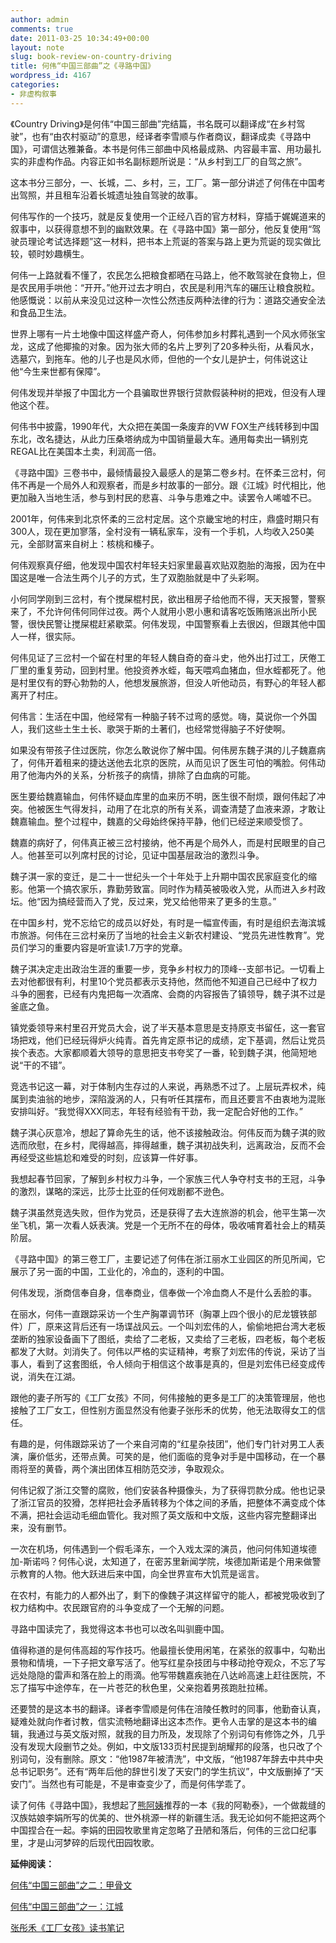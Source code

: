```yaml
---
author: admin
comments: true
date: 2011-03-25 10:34:49+00:00
layout: note
slug: book-review-on-country-driving
title: 何伟“中国三部曲”之《寻路中国》
wordpress_id: 4167
categories:
- 非虚构叙事
---
```


《Country Driving》是何伟“中国三部曲”完结篇，书名既可以翻译成“在乡村驾驶”，也有“由农村驱动”的意思，经译者李雪顺与作者商议，翻译成卖《寻路中国》，可谓信达雅兼备。本书是何伟三部曲中风格最成熟、内容最丰富、用功最扎实的非虚构作品。内容正如书名副标题所说是：“从乡村到工厂的自驾之旅”。

这本书分三部分，一、长城，二、乡村，三，工厂。第一部分讲述了何伟在中国考出驾照，并且租车沿着长城遗址独自驾驶的故事。

何伟写作的一个技巧，就是反复使用一个正经八百的官方材料，穿插于娓娓道来的叙事中，以获得意想不到的幽默效果。在《寻路中国》第一部分，他反复使用“驾驶员理论考试选择题”这一材料，把书本上荒诞的答案与路上更为荒诞的现实做比较，顿时妙趣横生。

何伟一上路就看不懂了，农民怎么把粮食都晒在马路上，他不敢驾驶在食物上，但是农民用手哄他：“开开。”他开过去才明白，农民是利用汽车的碾压让粮食脱粒。他感慨说：以前从来没见过这种一次性公然违反两种法律的行为：道路交通安全法和食品卫生法。

世界上哪有一片土地像中国这样盛产奇人，何伟参加乡村葬礼遇到一个风水师张宝龙，这成了他揶揄的对象。因为张大师的名片上罗列了20多种头衔，从看风水，选墓穴，到拖车。他的儿子也是风水师，但他的一个女儿是护士，何伟说这让他“今生来世都有保障”。

何伟发现并举报了中国北方一个县骗取世界银行贷款假装种树的把戏，但没有人理他这个茬。

何伟书中披露，1990年代，大众把在美国一条废弃的VW FOX生产线转移到中国东北，改名捷达，从此力压桑塔纳成为中国销量最大车。通用每卖出一辆别克REGAL比在美国本土卖，利润高一倍。

《寻路中国》三卷书中，最倾情最投入最感人的是第二卷乡村。在怀柔三岔村，何伟不再是一个局外人和观察者，而是乡村故事的一部分。跟《江城》时代相比，他更加融入当地生活，参与到村民的悲喜、斗争与患难之中。读罢令人唏嘘不已。

2001年，何伟来到北京怀柔的三岔村定居。这个京畿宝地的村庄，鼎盛时期只有300人，现在更加寥落，全村没有一辆私家车，没有一个手机，人均收入250美元，全部财富来自树上：核桃和榛子。

何伟观察真仔细，他发现中国农村年轻夫妇家里最喜欢贴双胞胎的海报，因为在中国这是唯一合法生两个儿子的方式，生了双胞胎就是中了头彩啊。

小何同学刚到三岔村，有个搅屎棍村民，欲出租房子给他而不得，天天报警，警察来了，不允许何伟何同伴过夜。两个人就用小恩小惠和请客吃饭贿赂派出所小民警，很快民警让搅屎棍赶紧歇菜。何伟发现，中国警察看上去很凶，但跟其他中国人一样，很实际。

何伟见证了三岔村一个留在村里的年轻人魏自奇的奋斗史，他外出打过工，厌倦工厂里的重复劳动，回到村里。他投资养水蛭，每天喂鸡血猪血，但水蛭都死了。他是村里仅有的野心勃勃的人，他想发展旅游，但没人听他动员，有野心的年轻人都离开了村庄。

何伟言：生活在中国，他经常有一种脑子转不过弯的感觉。嗨，莫说你一个外国人，我们这些土生土长、歌哭于斯的土著们，也经常觉得脑子不好使啊。

如果没有带孩子住过医院，你怎么敢说你了解中国。何伟房东魏子淇的儿子魏嘉病了，何伟开着租来的捷达送他去北京的医院，从而见识了医生可怕的嘴脸。何伟动用了他海内外的关系，分析孩子的病情，排除了白血病的可能。

医生要给魏嘉输血，何伟怀疑血库里的血来历不明，医生很不耐烦，跟何伟起了冲突。他被医生气得发抖，动用了在北京的所有关系，调查清楚了血液来源，才敢让魏嘉输血。整个过程中，魏嘉的父母始终保持平静，他们已经逆来顺受惯了。

魏嘉的病好了，何伟真正被三岔村接纳，他不再是个局外人，而是村民眼里的自己人。他甚至可以列席村民的讨论，见证中国基层政治的激烈斗争。

魏子淇一家的变迁，是二十一世纪头一个十年处于上升期中国农民家庭变化的缩影。他第一个搞农家乐，靠勤劳致富。同时作为精英被吸收入党，从而进入乡村政坛。他“因为搞经营而入了党，反过来，党又给他带来了更多的生意。”

在中国乡村，党不忘给它的成员以好处，有时是一幅宣传画，有时是组织去海滨城市旅游。何伟在三岔村亲历了当地的社会主义新农村建设、“党员先进性教育”。党员们学习的重要内容是听宣读1.7万字的党章。

 魏子淇决定走出政治生涯的重要一步，竞争乡村权力的顶峰--支部书记。一切看上去对他都很有利，村里10个党员都表示支持他，然而他不知道自己已经中了权力斗争的圈套，已经有内鬼把每一次酒席、会商的内容报告了镇领导，魏子淇不过是釜底之鱼。

镇党委领导来村里召开党员大会，说了半天基本意思是支持原支书留任，这一套官场把戏，他们已经玩得炉火纯青。首先肯定原书记的成绩，定下基调，然后让党员挨个表态。大家都顺着大领导的意思把支书夸奖了一番，轮到魏子淇，他简短地说“干的不错”。

竞选书记这一幕，对于体制内生存过的人来说，再熟悉不过了。上层玩弄权术，纯属到卖油翁的地步，深陷漩涡的人，只有听任其摆布，而且还要言不由衷地为混账安排叫好。“我觉得XXX同志，年轻有经验有干劲，我一定配合好他的工作。”

 魏子淇心灰意冷，想起了算命先生的话，他不该接触政治。何伟反而为魏子淇的败选而欣慰，在乡村，爬得越高，摔得越重，魏子淇初战失利，远离政治，反而不会再经受这些尴尬和难受的时刻，应该算一件好事。

我想起春节回家，了解到乡村权力斗争，一个家族三代人争夺村支书的王冠，斗争的激烈，谋略的深远，比莎士比亚的任何戏剧都不逊色。

魏子淇虽然竞选失败，但作为党员，还是获得了去大连旅游的机会，他平生第一次坐飞机，第一次看人妖表演。党是一个无所不在的母体，吸收哺育着社会上的精英阶层。

《寻路中国》的第三卷工厂，主要记述了何伟在浙江丽水工业园区的所见所闻，它展示了另一面的中国，工业化的，冷血的，逐利的中国。

何伟发现，浙商信奉自身，信奉商业，信奉做一个冷血商人不是什么丢脸的事。

在丽水，何伟一直跟踪采访一个生产胸罩调节环（胸罩上四个很小的尼龙镀铁部件）厂，原来这背后还有一场谍战风云。一个叫刘宏伟的人，偷偷地把台湾大老板垄断的独家设备画下了图纸，卖给了二老板，又卖给了三老板，四老板，每个老板都发了大财。刘消失了。何伟以严格的实证精神，考察了刘宏伟的传说，采访了当事人，看到了这套图纸，令人倾向于相信这个故事是真的，但是刘宏伟已经变成传说，消失在江湖。

跟他的妻子所写的《工厂女孩》不同，何伟接触的更多是工厂的决策管理层，他也接触了工厂女工，但性别方面显然没有他妻子张彤禾的优势，他无法取得女工的信任。

有趣的是，何伟跟踪采访了一个来自河南的“红星杂技团”，他们专门针对男工人表演，廉价低劣，还带点黄。可笑的是，他们面临的竞争对手是中国移动，在一个暴雨将至的黄昏，两个演出团体互相防范交涉，争取观众。

何伟记叙了浙江交警的腐败，他们安装各种摄像头，为了获得罚款分成。他也记录了浙江官员的狡猾，怎样把社会矛盾转移为个体之间的矛盾，把整体不满变成个体不满，把社会运动毛细血管化。我对照了英文版和中文版，这些内容完整翻译出来，没有删节。

一次在机场，何伟遇到一个假毛泽东，一个入戏太深的演员，他问何伟知道埃德加-斯诺吗？何伟心说，太知道了，在密苏里新闻学院，埃德加斯诺是个用来做警示教育的人物。他大跃进后来中国，向全世界宣布大饥荒是谣言。

在农村，有能力的人都外出了，剩下的像魏子淇这样留守的能人，都被党吸收到了权力结构中。农民跟官府的斗争变成了一个无解的问题。

寻路中国读完了，我觉得这本书也可以改名叫驯鹿中国。

值得称道的是何伟高超的写作技巧。他最擅长使用闲笔，在紧张的叙事中，勾勒出景物和情境，一下子把文章写活了。他写红星杂技团与中移动抢夺观众，不忘了写远处隐隐的雷声和落在脸上的雨滴。他写带魏嘉疾驰在八达岭高速上赶往医院，不忘了描写中途停车，在一片苍茫的秋色里，父亲抱着男孩跑肚拉稀。

还要赞的是这本书的翻译。译者李雪顺是何伟在涪陵任教时的同事，他勤奋认真，疑难处就向作者讨教，信实流畅地翻译出这本杰作。更令人击掌的是这本书的编辑，我通过与英文版对照，就我的目力所及，发现除了个别词句有修饰之外，几乎没有发现大段删节之处。例如，中文版133页村民提到胡耀邦的段落，也只改了个别词句，没有删除。原文：“他1987年被清洗”，中文版，“他1987年辞去中共中央总书记职务”。还有“两年后他的辞世引发了天安门的学生抗议”，中文版删掉了“天安门”。当然也有可能是，不是审查变少了，而是何伟学乖了。

读了何伟《寻路中国》，我想起了[熊阿姨](http://www.auntbear.com/)推荐的一本《我的阿勒泰》，一个做裁缝的汉族姑娘李娟所写的优美的、世外桃源一样的新疆生活。我无论如何不能把这两个中国捏合在一起。李娟的田园牧歌里肯定忽略了丑陋和落后，何伟的三岔口纪事里，才是山河梦碎的后现代田园牧歌。

**延伸阅读：**

[何伟“中国三部曲”之二：甲骨文](http://www.baibanbao.net/4145)

[何伟“中国三部曲”之一：江城](http://www.baibanbao.net/4120)

[张彤禾《工厂女孩》读书笔记](http://www.baibanbao.net/4094)
